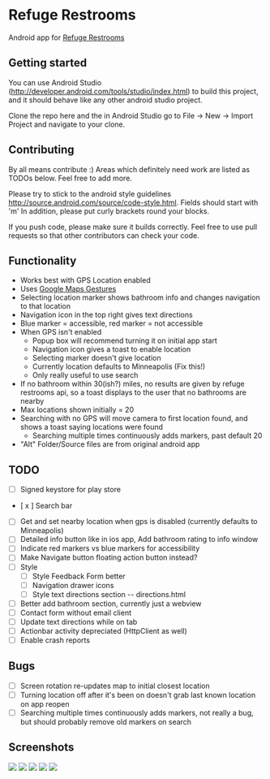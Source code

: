 # Refuge Restrooms
Android app for [Refuge Restrooms](http://www.refugerestrooms.org/)

## Getting started
You can use Android Studio (http://developer.android.com/tools/studio/index.html) to build this project, and it should behave like any other android studio project.

Clone the repo here and the in Android Studio go to File -> New -> Import Project and navigate to your clone.

## Contributing
By all means contribute :) Areas which definitely need work are listed as TODOs below. Feel free to add more.

Please try to stick to the android style guidelines http://source.android.com/source/code-style.html. Fields should start with 'm'
In addition, please put curly brackets round your blocks.

If you push code, please make sure it builds correctly. Feel free to use pull requests so that other contributors can check your code.

## Functionality
- Works best with GPS Location enabled
- Uses [Google Maps Gestures](https://support.google.com/gmm/answer/3139292?hl=en)
- Selecting location marker shows bathroom info and changes navigation to that location
- Navigation icon in the top right gives text directions
- Blue marker = accessible, red marker = not accessible
- When GPS isn't enabled
  - Popup box will recommend turning it on initial app start
  - Navigation icon gives a toast to enable location
  - Selecting marker doesn't give location
  - Currently location defaults to Minneapolis (Fix this!)
  - Only really useful to use search
- If no bathroom within 30(ish?) miles, no results are given by refuge restrooms api, so a toast displays to the user that no bathrooms are nearby
- Max locations shown initially = 20
- Searching with no GPS will move camera to first location found, and shows a toast saying locations were found
	- Searching multiple times continuously adds markers, past default 20
- "Alt" Folder/Source files are from original android app

## TODO
- [ ] Signed keystore for play store
- [ x ] Search bar
- [ ] Get and set nearby location when gps is disabled (currently defaults to Minneapolis)
- [ ] Detailed info button like in ios app, Add bathroom rating to info window
- [ ] Indicate red markers vs blue markers for accessibility
- [ ] Make Navigate button floating action button instead?
- [ ] Style
  - [ ] Style Feedback Form better
  - [ ] Navigation drawer icons
  - [ ] Style text directions section -- directions.html
- [ ] Better add bathroom section, currently just a webview
- [ ] Contact form without email client
- [ ] Update text directions while on tab
- [ ] Actionbar activity depreciated (HttpClient as well)
- [ ] Enable crash reports

## Bugs
- [ ] Screen rotation re-updates map to initial closest location
- [ ] Turning location off after it's been on doesn't grab last known location on app reopen
- [ ] Searching multiple times continuously adds markers, not really a bug, but should probably remove old markers on search

## Screenshots
![](/app/src/main/res/drawable-hdpi/Screenshots/screen1.png?raw=true)
![](/app/src/main/res/drawable-hdpi/Screenshots/screen2.png?raw=true)
![](/app/src/main/res/drawable-hdpi/Screenshots/screen3.png?raw=true)
![](/app/src/main/res/drawable-hdpi/Screenshots/screen4.png?raw=true)
![](/app/src/main/res/drawable-hdpi/Screenshots/screen5.png?raw=true)